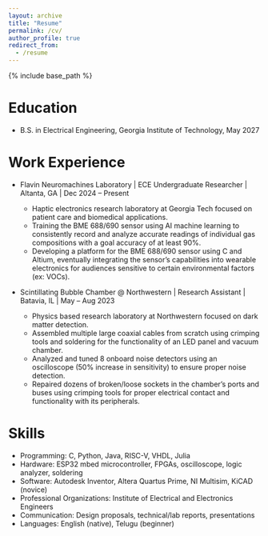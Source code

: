 ```yaml
---
layout: archive
title: "Resume"
permalink: /cv/
author_profile: true
redirect_from:
  - /resume
---
```


{% include base_path %}

Education
======
* B.S. in Electrical Engineering, Georgia Institute of Technology, May 2027

Work Experience
======
* Flavin Neuromachines Laboratory | ECE Undergraduate Researcher | Altanta, GA | Dec 2024 – Present 	
  * Haptic electronics research laboratory at Georgia Tech focused on patient care and biomedical applications.
  * Training the BME 688/690 sensor using AI machine learning to consistently record and analyze accurate readings of individual gas compositions with a goal accuracy of at least 90%.
  * Developing a platform for the BME 688/690 sensor using C and Altium, eventually integrating the sensor’s capabilities into wearable electronics for audiences sensitive to certain environmental factors (ex: VOCs).

* Scintillating Bubble Chamber @ Northwestern | Research Assistant | Batavia, IL | May – Aug 2023
  * Physics based research laboratory at Northwestern focused on dark matter detection.
  * Assembled multiple large coaxial cables from scratch using crimping tools and soldering for the functionality of an LED panel and vacuum chamber.
  * Analyzed and tuned 8 onboard noise detectors using an oscilloscope (50% increase in sensitivity) to ensure proper noise detection.
  * Repaired dozens of broken/loose sockets in the chamber’s ports and buses using crimping tools for proper electrical contact and functionality with its peripherals.

  
Skills
======
* Programming: C, Python, Java, RISC-V, VHDL, Julia
* Hardware: ESP32 mbed microcontroller, FPGAs, oscilloscope, logic analyzer, soldering
* Software: Autodesk Inventor, Altera Quartus Prime, NI Multisim, KiCAD (novice)
* Professional Organizations: Institute of Electrical and Electronics Engineers
* Communication: Design proposals, technical/lab reports, presentations 
* Languages: English (native), Telugu (beginner)

